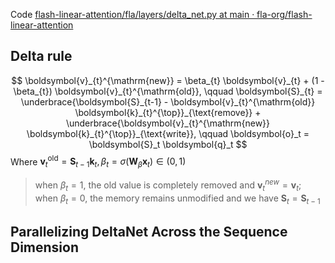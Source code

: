 Code [flash-linear-attention/fla/layers/delta_net.py at main · fla-org/flash-linear-attention](https://github.com/fla-org/flash-linear-attention/blob/main/fla/layers/delta_net.py)
## Delta rule
$$
\boldsymbol{v}_{t}^{\mathrm{new}} = \beta_{t} \boldsymbol{v}_{t} + (1 - \beta_{t}) \boldsymbol{v}_{t}^{\mathrm{old}}, \qquad \boldsymbol{S}_{t} = \underbrace{\boldsymbol{S}_{t-1} - \boldsymbol{v}_{t}^{\mathrm{old}} \boldsymbol{k}_{t}^{\top}}_{\text{remove}} + \underbrace{\boldsymbol{v}_{t}^{\mathrm{new}} \boldsymbol{k}_{t}^{\top}}_{\text{write}}, \qquad
\boldsymbol{o}_t = \boldsymbol{S}_t \boldsymbol{q}_t
$$
Where $\boldsymbol{v}_{t}^{\mathrm{old}} = \boldsymbol{S}_{t-1} \boldsymbol{k}_{t}, \beta_t = \sigma(\mathbf{W}_{\beta} \boldsymbol{x}_t) \in (0, 1)$

>when $\beta_t = 1$, the old value is completely removed and $\boldsymbol{v}^{new}_t = \boldsymbol{v}_t$; when $\beta_t = 0$, the memory remains unmodified and we have $\boldsymbol{S}_t = \boldsymbol{S}_{t−1}$

## Parallelizing DeltaNet Across the Sequence Dimension




